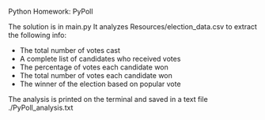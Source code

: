 Python Homework: PyPoll

The solution is in main.py
It analyzes Resources/election_data.csv to extract the following info:

* The total number of votes cast
* A complete list of candidates who received votes
* The percentage of votes each candidate won
* The total number of votes each candidate won
* The winner of the election based on popular vote

The analysis is printed on the terminal and saved in a text file ./PyPoll_analysis.txt
